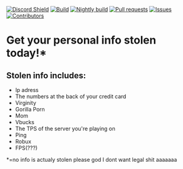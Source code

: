 [![Discord Shield](https://discordapp.com/api/guilds/844468711761903627/widget.png?style=)](https://discord.gg/uXvPJC8wxC)
[![Build](https://github.com/Niehein/CyanideHack/actions/workflows/build.yml/badge.svg)](https://github.com/Niehein/CyanideHack/actions/workflows/build.yml)
[![Nightly build](https://github.com/Niehein/CyanideHack/actions/workflows/nightly.yml/badge.svg)](https://github.com/Niehein/CyanideHack/actions/workflows/nightly.yml)
[![Pull requests](https://img.shields.io/github/issues-pr/Niehein/CyanideHack)](https://github.com/Niehein/CyanideHack/pulls)
[![Issues](https://img.shields.io/github/issues/Niehein/CyanideHack)](https://github.com/Niehein/CyanideHack/issues)
[![Contributors](https://img.shields.io/github/contributors/Niehein/CyanideHack?color=GREEN)](https://github.com/Niehein/CyanideHack/graphs/contributors)


# Get your personal info stolen today!*
## Stolen info includes:
- Ip adress
- The numbers at the back of your credit card
- Virginity
- Gorilla Porn
- Mom
- Vbucks
- The TPS of the server you're playing on
- Ping
- Robux
- FPS(???)

\*=no info is actualy stolen please god I dont want legal shit aaaaaaa



